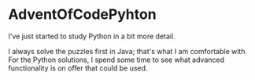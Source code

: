 # AdventOfCodePyhton
I've just started to study Python in a bit more detail.

I always solve the puzzles first in Java; that's what I am comfortable with.
For the Python solutions, I spend some time to see what advanced functionality is on offer that could be used.
